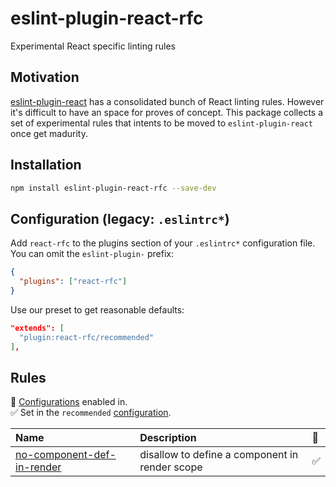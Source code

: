 # eslint-plugin-react-rfc

Experimental React specific linting rules

## Motivation


[eslint-plugin-react][eslint-plugin-react] has a consolidated bunch of React linting rules. However it's difficult to have an space for proves of concept. This package collects a set of experimental rules that intents to be moved to `eslint-plugin-react` once get madurity.

## Installation

```sh
npm install eslint-plugin-react-rfc --save-dev
```

## Configuration (legacy: `.eslintrc*`)

Add `react-rfc` to the plugins section of your `.eslintrc*` configuration file. You can omit the `eslint-plugin-` prefix:

```json
{
  "plugins": ["react-rfc"]
}
```

Use our preset to get reasonable defaults:

```json
"extends": [
  "plugin:react-rfc/recommended"
],
```

## Rules

<!-- begin auto-generated rules list -->

💼 [Configurations](https://github.com/xgbuils/eslint-plugin-react-rfc/#shareable-configs) enabled in.\
✅ Set in the `recommended` [configuration](https://github.com/xgbuils/eslint-plugin-react-rfc/#shareable-configs).

| Name                                                                   | Description                                    | 💼 |
| :--------------------------------------------------------------------- | :--------------------------------------------- | :- |
| [no-component-def-in-render](docs/rules/no-component-def-in-render.md) | disallow to define a component in render scope | ✅  |

<!-- end auto-generated rules list -->

[eslint-plugin-react]: https://github.com/jsx-eslint/eslint-plugin-react
